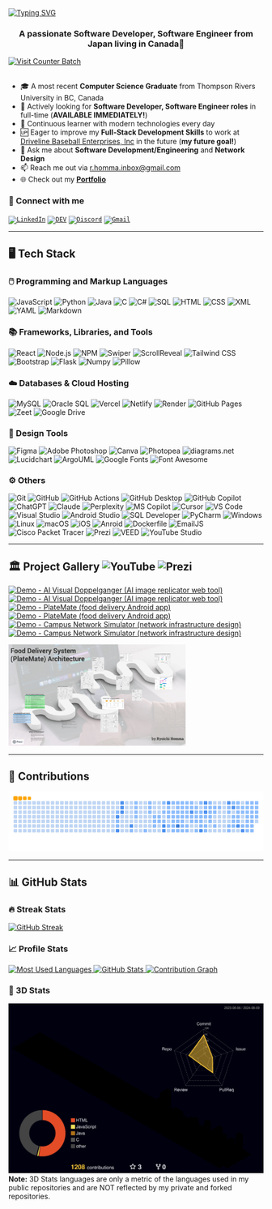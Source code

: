 <!-- INTRO -->
<a href="https://github.com/Ryo-samurai6340/readme-typing-svg">
  <img src="https://readme-typing-svg.demolab.com?font=Fira+Code&weight=500&size=35&duration=2000&pause=750&center=true&vCenter=true&width=1000&height=70&lines=Hi+there!+I+am+Ryoichi+Homma%E2%9A%BE;Your+future+favorite+Software+Developer;as+well+as+Software+Engineer%F0%9F%A7%91%F0%9F%8F%BB%E2%80%8D%F0%9F%92%BB" alt="Typing SVG" />
</a>

<!-- SUB INTRO -->
<h3 align="center">A passionate Software Developer, Software Engineer from Japan living in Canada🍁</h3>
<a href="https://visitcount.itsvg.in">
  <img src="https://visitcount.itsvg.in/api?id=Ryo-samurai6340&label=Profile%20Views&color=1&icon=5&pretty=true" alt="Visit Counter Batch" />
</a>
<br/><br/>

- 🎓 A most recent **Computer Science Graduate** from Thompson Rivers University in BC, Canada
- 💼 Actively looking for **Software Developer, Software Engineer roles** in full-time (**AVAILABLE IMMEDIATELY!**)
- 🌱 Continuous learner with modern technologies every day
- 🆙 Eager to improve my **Full-Stack Development Skills** to work at [Driveline Baseball Enterprises, Inc](https://www.drivelinebaseball.com/) in the future (**my future goal!**)
- 💬 Ask me about **Software Development/Engineering** and **Network Design**
- 📫 Reach me out via [r.homma.inbox@gmail.com](mailto:r.homma.inbox@gmail.com)
- 🌐 Check out my **[Portfolio](https://ryoichihomma.me/)**

### 🔗 Connect with me
<code>[![LinkedIn](https://skillicons.dev/icons?i=linkedin)](https://www.linkedin.com/in/ryoichihomma-jp-ca/)</code>
<code>[![DEV](https://skillicons.dev/icons?i=devto)](https://dev.to/ryoichihomma)</code>
<code>[![Discord](https://skillicons.dev/icons?i=discord)](https://discord.com/users/1233363421207199827/)</code>
<code>[![Gmail](https://skillicons.dev/icons?i=gmail)](mailto:r.homma.inbox@gmail.com)</code>

<!--
[![LinkedIn](https://img.shields.io/badge/LinkedIn-0077B5?style=for-the-badge&logo=linkedin&logoColor=white)](https://www.linkedin.com/in/ryoichihomma-jp-ca/)
[![DEV](https://img.shields.io/badge/dev.to-0A0A0A?style=for-the-badge&logo=devdotto&logoColor=white)](https://dev.to/ryoichihomma)
[![YouTube](https://img.shields.io/badge/YouTube-FF0000?style=for-the-badge&logo=youtube&logoColor=white)](https://www.youtube.com/@rh.project_gallery)
[![Discord](https://img.shields.io/badge/Discord-5865F2?style=for-the-badge&logo=discord&logoColor=white)](https://discord.com/users/1233363421207199827/)
[![Gmail](https://img.shields.io/badge/Gmail-D14836?style=for-the-badge&logo=gmail&logoColor=white)](mailto:r.homma.inbox@gmail.com)
[![Portfolio](https://img.shields.io/badge/Portfolio-255E63?style=for-the-badge&logo=About.me&logoColor=white)](https://ryoichihomma.me/)
-->

<hr/>

<!-- TECK STACK -->
## 🖥️ Tech Stack
### 🖱️ Programming and Markup Languages
![JavaScript](https://img.shields.io/badge/Javascript-323330.svg?style=flat&logo=javascript&logoColor=F7DF1E&logoSize=auto)
![Python](https://img.shields.io/badge/Python-3776AB?style=flat&logo=python&logoColor=FFE873&logoSize=auto)
![Java](https://custom-icon-badges.demolab.com/badge/Java-5382A1.svg?style=flat&logo=java&logoColor=F89820&logoSize=auto)
![C](https://custom-icon-badges.demolab.com/badge/C-03599C.svg?style=flat&logo=c-in-hexagon&logoColor=white&logoSize=auto)
![C#](https://custom-icon-badges.demolab.com/badge/C%23-68217A.svg?style=flat&logo=cs2&logoColor=white&logoSize=auto)
![SQL](https://custom-icon-badges.demolab.com/badge/SQL-FF1493.svg?style=flat&logo=database&logoColor=white&logoSize=auto)
![HTML](https://img.shields.io/badge/HTML5-E34F26?style=flat&logo=HTML5&logoColor=white&logoSize=auto)
![CSS](https://img.shields.io/badge/CSS3-1572B6?style=flat&logo=CSS3&logoColor=white&logoSize=auto)
![XML](https://img.shields.io/badge/SVG%20%26%20XML-FFA500?style=flat&logo=svg&logoColor=white&logoSize=auto)
![YAML](https://img.shields.io/badge/YAML-CB171E?style=flat&logo=yaml&logoSize=auto)
![Markdown](https://img.shields.io/badge/Markdown-000000?style=flat&logo=markdown&logoSize=auto)

### 📚 Frameworks, Libraries, and Tools
![React](https://img.shields.io/badge/React.js-20232a.svg?style=flat&logo=react&logoColor=61DAFB&logoSize=auto)
![Node.js](https://img.shields.io/badge/Node.js-5FA04E?style=flat&logo=node.js&logoColor=white&logoSize=auto)
![NPM](https://img.shields.io/badge/npm-CB3837.svg?style=flat&logo=npm&logoColor=white&logoSize=auto)
![Swiper](https://img.shields.io/badge/Swiper.js-6332F6?style=flat&logo=Swiper&logoSize=auto)
![ScrollReveal](https://img.shields.io/badge/ScrollReveal.js-FFCB36?style=flat&logo=ScrollReveal&logoColor=black&logoSize=auto)
![Tailwind CSS](https://img.shields.io/badge/Tailwind_CSS-06B6D4?style=flat&logo=tailwind-css&logoColor=white&logoSize=auto)
![Bootstrap](https://img.shields.io/badge/Bootstrap-7952B3?style=flat&logo=bootstrap&logoColor=white&logoSize=auto)
![Flask](https://img.shields.io/badge/Flask-000000?style=flat&logo=flask&logoColor=white&logoSize=auto)
![Numpy](https://img.shields.io/badge/Numpy-777BB4?style=flat&logo=numpy&logoColor=white&logoSize=auto)
![Pillow](https://custom-icon-badges.demolab.com/badge/Pillow-F3F3F3?style=flat&logo=pillow&logoColor=white&logoSize=auto)

### ☁️ Databases & Cloud Hosting
![MySQL](https://img.shields.io/badge/MySQL-4479A1?style=flat&logo=mysql&logoColor=white&logoSize=auto)
![Oracle SQL](https://img.shields.io/badge/Oracle%20SQL-F80000?style=flat&logo=oracle&logoColor=white&logoSize=auto)
![Vercel](https://img.shields.io/badge/Vercel-000000?style=flat&logo=vercel&logoSize=auto)
![Netlify](https://img.shields.io/badge/Netlify-00C7B7?style=flat&logo=netlify&logoColor=00C7B7&logoSize=auto&labelColor=grey)
![Render](https://img.shields.io/badge/Render-F3F3F3?style=flat&logo=render&logoColor=black&logoSize=auto)
![GitHub Pages](https://img.shields.io/badge/GitHub%20Pages-222222?style=flat&logo=github&logoSize=auto)
![Zeet](https://custom-icon-badges.demolab.com/badge/Zeet-grey?style=flat&logo=zeet&logoSize=auto)
![Google Drive](https://img.shields.io/badge/Google%20Drive-4285F4?style=flat&logo=google%20drive&logoColor=white&logoSize=auto)

### 📐 Design Tools
![Figma](https://img.shields.io/badge/Figma-F24E1E?style=flat&logo=figma&logoColor=white&logoSize=auto)
![Adobe Photoshop](https://img.shields.io/badge/Photoshop-31A8FF?style=flat&logo=adobe-photoshop&logoColor=001833&logoSize=auto)
![Canva](https://img.shields.io/badge/Canva-00C4CC?style=flat&logo=canva&logoColor=white&logoSize=auto)
![Photopea](https://img.shields.io/badge/Photopea-18A497?style=flat&logo=photopea&logoColor=white&logoSize=auto)
![diagrams.net](https://img.shields.io/badge/diagrams.net-F08705?style=flat&logo=diagrams.net&logoColor=white&logoSize=auto)
![Lucidchart](https://custom-icon-badges.demolab.com/badge/Lucidchart-f96b13?style=flat&logo=lucidchart&logoSize=auto&labelColor=F3F3F3)
![ArgoUML](https://custom-icon-badges.demolab.com/badge/ArgoUML-8DAED3?style=flat&logo=argo-uml&logoSize=auto)
![Google Fonts](https://img.shields.io/badge/Google%20Fonts-4285F4?style=flat&logo=google%20fonts&logoColor=white&logoSize=auto)
![Font Awesome](https://img.shields.io/badge/Font%20Awesome-538DD7?style=flat&logo=font%20awesome&logoColor=white&logoSize=auto)

### ⚙️ Others
![Git](https://img.shields.io/badge/Git-F05032?style=flat&logo=git&logoColor=white&logoSize=auto)
![GitHub](https://img.shields.io/badge/GitHub-181717?style=flat&logo=GitHub&logoColor=white&logoSize=auto)
![GitHub Actions](https://img.shields.io/badge/GitHub%20Actions-2088FF?style=flat&logo=GitHub%20actions&logoColor=white&logoSize=auto)
![GitHub Desktop](https://img.shields.io/badge/GitHub%20Desktop-8034A9?style=flat&logo=GitHub&logoColor=white&logoSize=auto)
![GitHub Copilot](https://img.shields.io/badge/GitHub%20Copilot-000000?style=flat&logo=github%20copilot&logoColor=white&logoSize=auto)
![ChatGPT](https://img.shields.io/badge/ChatGPT-74aa9c?style=flat&logo=openai&logoColor=white&logoSize=auto)
![Claude](https://custom-icon-badges.demolab.com/badge/Claude-f3e9d7?style=flat&logo=claude&logoSize=auto)
![Perplexity](https://img.shields.io/badge/Perplexity-1FB8CD?style=flat&logo=perplexity&logoColor=white&logoSize=auto)
![MS Copilot](https://custom-icon-badges.demolab.com/badge/Microsoft%20Copilot-F3F3F3?style=flat&logo=microsoft-copilot&logoSize=auto)
![Cursor](https://custom-icon-badges.demolab.com/badge/Cursor-grey?style=flat&logo=cursor-ai&logoSize=auto)
![VS Code](https://custom-icon-badges.demolab.com/badge/VS%20Code-0078D4?style=flat&logo=vs-code&logoSize=auto&labelColor=F3F3F3)
![Visual Studio](https://custom-icon-badges.demolab.com/badge/Visual%20Studio-5C2D91.svg?style=flat&logo=visual-studio&logoSize=auto&labelColor=F3F3F3)
![Android Studio](https://img.shields.io/badge/Android%20Studio-3DDC84?style=flat&logo=android-studio&logoColor=white&logoSize=auto)
![SQL Developer](https://custom-icon-badges.demolab.com/badge/SQL%20Developer-BAD0EF.svg?style=flat&logo=sql-developer&logoSize=auto&labelColor=F3F3F3)
![PyCharm](https://img.shields.io/badge/PyCharm-143?style=flat&logo=pycharm&logoColor=black&logoSize=auto&labelColor=green&color=black)
![Windows](https://custom-icon-badges.demolab.com/badge/Windows-0078D6?style=flat&logo=windows&logoSize=auto&labelColor=F3F3F3)
![Linux](https://img.shields.io/badge/Linux-FCC624?style=flat&logo=linux&logoColor=black&logoSize=auto)
![macOS](https://custom-icon-badges.demolab.com/badge/macOS-000000?style=flat&logo=mac-os&logoSize=auto)
![iOS](https://img.shields.io/badge/iOS-000000?style=flat&logo=apple&logoSize=auto)
![Anroid](https://img.shields.io/badge/Android-34A853?style=flat&logo=android&logoColor=white&logoSize=auto)
![Dockerfile](https://img.shields.io/badge/Dockerfile-2496ED?style=flat&logo=docker&logoColor=white&logoSize=auto)
![EmailJS](https://custom-icon-badges.demolab.com/badge/EmailJS-ff8434?style=flat&logo=emailjs&logoSize=auto&labelColor=F3F3F3)
![Cisco Packet Tracer](https://img.shields.io/badge/Cisco%20Packet%20Tracer-1BA0D7?style=flat&logo=cisco&logoSize=auto&labelColor=grey)
![Prezi](https://img.shields.io/badge/Prezi-3181FF?style=flat&logo=prezi&logoColor=white&logoSize=auto)
![VEED](https://img.shields.io/badge/VEED-B6FF60?style=flat&logo=veed&logoSize=auto&labelColor=black)
![YouTube Studio](https://img.shields.io/badge/YouTube%20Studio-FF0000?style=flat&logo=youtube%20studio&logoSize=auto)

<hr/>

<!-- PROJECT -->
## 🏛️ Project Gallery ![YouTube](https://img.shields.io/badge/YouTube-%23FF0000?style=plastic&logo=youtube&logoSize=amd) ![Prezi](https://img.shields.io/badge/Prezi-%233181FF?style=plastic&logo=prezi&logoColor=white&logoSize=auto)
<!-- BEGIN YOUTUBE-CARDS -->
[![Demo - AI Visual Doppelganger (AI image replicator web tool)](https://ytcards.demolab.com/?id=VT6eddrVVOA&title=Demo+-+AI+Visual+Doppelganger+%28AI+image+replicator+web+tool%29&lang=en&timestamp=1715155400&background_color=%23c9d9f2&title_color=%2324292f&stats_color=%2357606a&max_title_lines=2&width=250&border_radius=5&duration=200 "Demo - AI Visual Doppelganger (AI image replicator web tool)")](https://www.youtube.com/watch?v=VT6eddrVVOA#gh-dark-mode-only)[![Demo - AI Visual Doppelganger (AI image replicator web tool)](https://ytcards.demolab.com/?id=VT6eddrVVOA&title=Demo+-+AI+Visual+Doppelganger+%28AI+image+replicator+web+tool%29&lang=en&timestamp=1715155400&background_color=%230d1117&title_color=%23ffffff&stats_color=%23dedede&max_title_lines=2&width=250&border_radius=5&duration=200 "Demo - AI Visual Doppelganger (AI image replicator web tool)")](https://www.youtube.com/watch?v=VT6eddrVVOA#gh-light-mode-only)
[![Demo - PlateMate (food delivery Android app)](https://ytcards.demolab.com/?id=N_yUfrnbgWI&title=Demo+-+PlateMate+%28food+delivery+Android+app%29&lang=en&timestamp=1715155396&background_color=%23c9d9f2&title_color=%2324292f&stats_color=%2357606a&max_title_lines=2&width=250&border_radius=5&duration=244 "Demo - PlateMate (food delivery Android app)")](https://www.youtube.com/watch?v=N_yUfrnbgWI#gh-dark-mode-only)[![Demo - PlateMate (food delivery Android app)](https://ytcards.demolab.com/?id=N_yUfrnbgWI&title=Demo+-+PlateMate+%28food+delivery+Android+app%29&lang=en&timestamp=1715155396&background_color=%230d1117&title_color=%23ffffff&stats_color=%23dedede&max_title_lines=2&width=250&border_radius=5&duration=244 "Demo - PlateMate (food delivery Android app)")](https://www.youtube.com/watch?v=N_yUfrnbgWI#gh-light-mode-only)
[![Demo - Campus Network Simulator (network infrastructure design)](https://ytcards.demolab.com/?id=ayVUSVRPLqE&title=Demo+-+Campus+Network+Simulator+%28network+infrastructure+design%29&lang=en&timestamp=1715155393&background_color=%23c9d9f2&title_color=%2324292f&stats_color=%2357606a&max_title_lines=2&width=250&border_radius=5&duration=403 "Demo - Campus Network Simulator (network infrastructure design)")](https://www.youtube.com/watch?v=ayVUSVRPLqE#gh-dark-mode-only)[![Demo - Campus Network Simulator (network infrastructure design)](https://ytcards.demolab.com/?id=ayVUSVRPLqE&title=Demo+-+Campus+Network+Simulator+%28network+infrastructure+design%29&lang=en&timestamp=1715155393&background_color=%230d1117&title_color=%23ffffff&stats_color=%23dedede&max_title_lines=2&width=250&border_radius=5&duration=403 "Demo - Campus Network Simulator (network infrastructure design)")](https://www.youtube.com/watch?v=ayVUSVRPLqE#gh-light-mode-only)
<!-- END YOUTUBE-CARDS -->
<a href="https://prezi.com/view/kiFUg0jNey3zD5mN1ctl/">
  <img src="https://github.com/Ryo-samurai6340/Ryo-samurai6340/blob/main/img/PlateMateArchitecture.png" alt="PlateMate Architecture" width="350" height="200">
</a>

<hr/>

<!-- CONTRIBUTIONS -->
## 🐍 Contributions
<picture>
  <source media="(prefers-color-scheme: dark)" srcset="https://raw.githubusercontent.com/Ryo-samurai6340/Ryo-samurai6340/output/github-contribution-grid-snake-dark.svg">
  <source media="(prefers-color-scheme: light)" srcset="https://raw.githubusercontent.com/Ryo-samurai6340/Ryo-samurai6340/output/github-contribution-grid-snake.gif">
  <img alt="Contribution Animation" src="https://raw.githubusercontent.com/Ryo-samurai6340/Ryo-samurai6340/output/github-contribution-grid-snake.gif">
</picture>

<hr/>

<!-- STATS -->
## 📊 GitHub Stats
### 🔥 Streak Stats
<a href="https://git.io/streak-stats">
  <img alt="GitHub Streak" src="https://streak-stats.demolab.com?user=Ryo-samurai6340&theme=holi-theme&date_format=j%20M%5B%20Y%5D&dates=local&timezone=America/Vancouver">
</a>

### 📈 Profile Stats
<a href="https://github.com/Ryo-samurai6340/github-readme-stats?tab=readme-ov-file">
  <img alt="Most Used Languages" src="https://github-readme-stats-sigma-opal-34.vercel.app/api/top-langs/?username=Ryo-samurai6340&layout=compact&theme=holi&langs_count=20">
  <img alt="GitHub Stats" src="https://github-readme-stats-sigma-opal-34.vercel.app/api?username=Ryo-samurai6340&show_icons=true&theme=holi&rank_icon=github&hide=contribs">
</a>
<a href="https://github.com/Ryo-samurai6340/github-readme-activity-graph">
  <img alt="Contribution Graph" src="https://github-readme-activity-graph-tan.vercel.app/graph/?username=Ryo-samurai6340&theme=react-dark" />
</a>

### 🧊 3D Stats
[![3D Stats](./profile-3d-contrib/profile-night-rainbow.svg)](https://github.com/Ryo-samurai6340/github-profile-3d-contrib)
<b>Note:</b> 3D Stats languages are only a metric of the languages used in my public repositories and are NOT reflected by my private and forked repositories.
